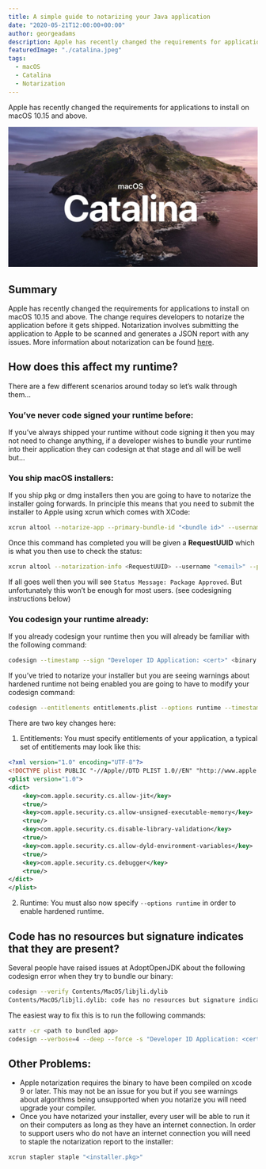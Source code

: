 ```yaml
---
title: A simple guide to notarizing your Java application
date: "2020-05-21T12:00:00+00:00"
author: georgeadams
description: Apple has recently changed the requirements for applications to install on macOS 10.15 and above.
featuredImage: "./catalina.jpeg"
tags:
  - macOS
  - Catalina
  - Notarization
---
```


Apple has recently changed the requirements for applications to install on macOS 10.15 and above.

![MacOS Catalina background](./catalina.jpeg)

## Summary
Apple has recently changed the requirements for applications to install on macOS 10.15 and above. The change requires developers to notarize the application before it gets shipped. Notarization involves submitting the application to Apple to be scanned and generates a JSON report with any issues. More information about notarization can be found [here](https://developer.apple.com/documentation/security/notarizing_your_app_before_distribution).

## How does this affect my runtime?
There are a few different scenarios around today so let’s walk through them…

### You’ve never code signed your runtime before:
If you’ve always shipped your runtime without code signing it then you may not need to change anything, if a developer wishes to bundle your runtime into their application they can codesign at that stage and all will be well but…

### You ship macOS installers:
If you ship pkg or dmg installers then you are going to have to notarize the installer going forwards. In principle this means that you need to submit the installer to Apple using xcrun which comes with XCode:

```bash
xcrun altool --notarize-app --primary-bundle-id "<bundle id>" --username "<email>" --password "<password>" --file <installer>.pkg
```

Once this command has completed you will be given a **RequestUUID** which is what you then use to check the status:

```bash
xcrun altool --notarization-info <RequestUUID> --username "<email>" --password "<password>"
```

If all goes well then you will see `Status Message: Package Approved`. But unfortunately this won’t be enough for most users. (see codesigning instructions below)

### You codesign your runtime already:
If you already codesign your runtime then you will already be familiar with the following command:

```bash
codesign --timestamp --sign "Developer ID Application: <cert>" <binary to sign>
```

If you’ve tried to notarize your installer but you are seeing warnings about hardened runtime not being enabled you are going to have to modify your codesign command:

```bash
codesign --entitlements entitlements.plist --options runtime --timestamp --sign "Developer ID Application: <cert>" <binary to sign>
```

There are two key changes here:

1. Entitlements:
You must specify entitlements of your application, a typical set of entitlements may look like this:

```xml
<?xml version="1.0" encoding="UTF-8"?>
<!DOCTYPE plist PUBLIC "-//Apple//DTD PLIST 1.0//EN" "http://www.apple.com/DTDs/PropertyList-1.0.dtd">
<plist version="1.0">
<dict>
    <key>com.apple.security.cs.allow-jit</key>
    <true/>
    <key>com.apple.security.cs.allow-unsigned-executable-memory</key>
    <true/>
    <key>com.apple.security.cs.disable-library-validation</key>
    <true/>
    <key>com.apple.security.cs.allow-dyld-environment-variables</key>
    <true/>
    <key>com.apple.security.cs.debugger</key>
    <true/>
</dict>
</plist>
```

2. Runtime:
You must also now specify `--options runtime` in order to enable hardened runtime.


## Code has no resources but signature indicates that they are present?
Several people have raised issues at AdoptOpenJDK about the following codesign error when they try to bundle our binary:

```bash
codesign --verify Contents/MacOS/libjli.dylib 
Contents/MacOS/libjli.dylib: code has no resources but signature indicates they must be present
```

The easiest way to fix this is to run the following commands:

```bash
xattr -cr <path to bundled app>
codesign --verbose=4 --deep --force -s "Developer ID Application: <cert>" <path to bundled app>
```

## Other Problems:
- Apple notarization requires the binary to have been compiled on xcode 9 or later. This may not be an issue for you but if you see warnings about algorithms being unsupported when you notarize you will need upgrade your compiler.
- Once you have notarized your installer, every user will be able to run it on their computers as long as they have an internet connection. In order to support users who do not have an internet connection you will need to staple the notarization report to the installer:

```bash
xcrun stapler staple "<installer.pkg>"
```
